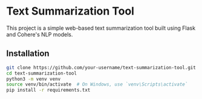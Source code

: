 # Text Summarization Tool

This project is a simple web-based text summarization tool built using Flask and Cohere's NLP models.

## Installation

```bash
git clone https://github.com/your-username/text-summarization-tool.git
cd text-summarization-tool
python3 -m venv venv
source venv/bin/activate  # On Windows, use `venv\Scripts\activate`
pip install -r requirements.txt
